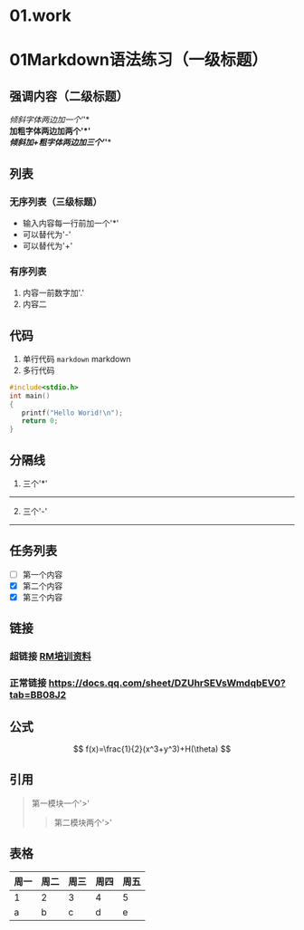 # 01.work
# 01Markdown语法练习（一级标题）
## 强调内容（二级标题）
*倾斜字体两边加一个'*'*  
**加粗字体两边加两个'*'**  
***倾斜加+粗字体两边加三个'*'***
## 列表
### 无序列表（三级标题）
* 输入内容每一行前加一个'*'
* 可以替代为'-'
* 可以替代为'+'
### 有序列表
1. 内容一前数字加'.'
2. 内容二
## 代码
1. 单行代码
`markdown`  markdown
2. 多行代码
```c
#include<stdio.h>
int main()
{
   printf("Hello Worid!\n");
   return 0;
}
```
## 分隔线
1. 三个'*'
***
2. 三个'-'
---
## 任务列表
- [ ] 第一个内容  
- [x] 第二个内容  
- [x] 第三个内容  
## 链接
### 超链接 [RM培训资料](https://docs.qq.com/sheet/DZUhrSEVsWmdqbEV0?tab=BB08J2)
### 正常链接 <https://docs.qq.com/sheet/DZUhrSEVsWmdqbEV0?tab=BB08J2>
## 公式
$$
f(x)=\frac{1}{2}(x^3+y^3)+H(\theta)
$$
## 引用
> 第一模块一个'>'
>> 第二模块两个'>'
## 表格
周一|周二|周三|周四|周五
-|-|-|-|-
1|2|3|4|5
a|b|c|d|e
